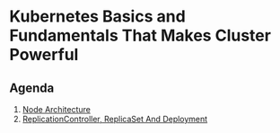 # Kubernetes Basics and Fundamentals That Makes Cluster Powerful

## Agenda

1. [Node Architecture](docs/1-node-architecture.md)
1. [ReplicationController, ReplicaSet And Deployment](docs/2-replicationcontroller-replicaset-and-deployment.md)
